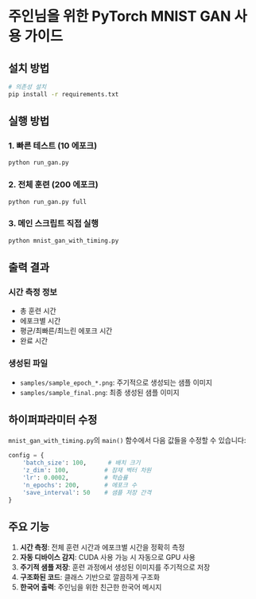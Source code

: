 # 주인님을 위한 PyTorch MNIST GAN 사용 가이드

## 설치 방법

```bash
# 의존성 설치
pip install -r requirements.txt
```

## 실행 방법

### 1. 빠른 테스트 (10 에포크)
```bash
python run_gan.py
```

### 2. 전체 훈련 (200 에포크)
```bash
python run_gan.py full
```

### 3. 메인 스크립트 직접 실행
```bash
python mnist_gan_with_timing.py
```

## 출력 결과

### 시간 측정 정보
- 총 훈련 시간
- 에포크별 시간
- 평균/최빠른/최느린 에포크 시간
- 완료 시간

### 생성된 파일
- `samples/sample_epoch_*.png`: 주기적으로 생성되는 샘플 이미지
- `samples/sample_final.png`: 최종 생성된 샘플 이미지

## 하이퍼파라미터 수정

`mnist_gan_with_timing.py`의 `main()` 함수에서 다음 값들을 수정할 수 있습니다:

```python
config = {
    'batch_size': 100,      # 배치 크기
    'z_dim': 100,          # 잠재 벡터 차원
    'lr': 0.0002,          # 학습률
    'n_epochs': 200,       # 에포크 수
    'save_interval': 50    # 샘플 저장 간격
}
```

## 주요 기능

1. **시간 측정**: 전체 훈련 시간과 에포크별 시간을 정확히 측정
2. **자동 디바이스 감지**: CUDA 사용 가능 시 자동으로 GPU 사용
3. **주기적 샘플 저장**: 훈련 과정에서 생성된 이미지를 주기적으로 저장
4. **구조화된 코드**: 클래스 기반으로 깔끔하게 구조화
5. **한국어 출력**: 주인님을 위한 친근한 한국어 메시지
